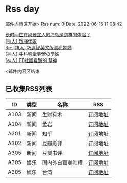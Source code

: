 # Rss day

邮件内容区开始>
Rss num: 0  Date: 2022-06-15 11:08:42 <br/>

<a href='http://www.zhihu.com/question/537639567/answer/2529482193?utm_campaign=rss&utm_medium=rss&utm_source=rss&utm_content=title'>长时间住在风景宜人的海岛是怎样的体验？</a><br/>
<a href='https://www.ptt.cc/bbs/Beauty/M.1655261949.A.132.html'>[神人] 超強伴娘</a><br/>
<a href='https://www.ptt.cc/bbs/Beauty/M.1655259409.A.B40.html'>Re: [神人] 巧連智英文版漂亮姊姊</a><br/>
<a href='https://www.ptt.cc/bbs/Beauty/M.1655258468.A.7BD.html'>[神人] 中科魂牽夢縈の學姊</a><br/>
<a href='https://www.ptt.cc/bbs/Beauty/M.1655256171.A.4E5.html'>[神人] FB社團看到的 幫神</a><br/>


<邮件内容区结束

## 已收集RSS列表

| ID | 类型 | 名称  | RSS  |
| -- | -- | -- | -- | 
| A103  | 新闻 | 生财有术 | [订阅地址](https://scys.info/feed) |
| A104  | 新闻 | 孟岩  | [订阅地址](https://feedpress.me/wx-dreamytalks) |
| A301  | 新闻 | 知乎 | [订阅地址](https://www.zhihu.com/rss) |
| A302  | 新闻 | 豆瓣影评 | [订阅地址](https://www.douban.com/feed/review/movie) |
| A305  | 新闻 | 豆瓣书评 | [订阅地址](https://www.douban.com/feed/review/book) |
| A305  | 娱乐 | 国内外白富美吐槽 | [订阅地址](http://rsshub.v2fy.com:1200/weibo/user/5323541229) |
| A305  | 娱乐 | 台湾 | [订阅地址](https://www.ptt.cc/atom/beauty.xml) |
